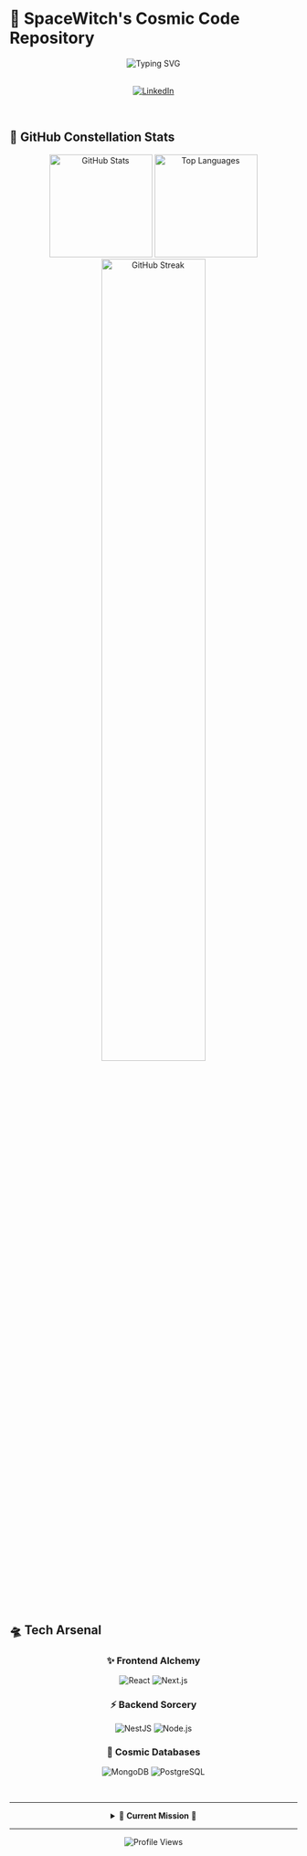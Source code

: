 # 🌌 SpaceWitch's Cosmic Code Repository

<div align="center">
  <img src="https://readme-typing-svg.demolab.com?font=Fira+Code&weight=600&size=28&duration=3500&pause=800&color=BB99FF&center=true&vCenter=true&width=700&lines=Welcome+to+my+cosmic+coding+realm;Where+magic+meets+modern+development;Dark+matter+turned+to+dark+code;Interstellar+full-stack+wizard" alt="Typing SVG" />
</div>

<br/>

<div align="center">
  
  [![LinkedIn](https://img.shields.io/badge/🪐_Connect_on_LinkedIn-0A66C2?style=for-the-badge&logo=linkedin&logoColor=white)](https://www.linkedin.com/in/umair-khyam/)
  
</div>

<br/>

## 🔮 GitHub Constellation Stats

<div align="center">
  <img src="https://github-readme-stats.vercel.app/api?username=spacewitch123&show_icons=true&theme=dark&bg_color=0d1117&title_color=bb99ff&icon_color=bb99ff&text_color=ffffff&border_color=30363d&include_all_commits=true&hide_border=true" alt="GitHub Stats" height="180"/>
  <img src="https://github-readme-stats.vercel.app/api/top-langs/?username=spacewitch123&layout=compact&theme=dark&bg_color=0d1117&title_color=bb99ff&text_color=ffffff&border_color=30363d&hide_border=true" alt="Top Languages" height="180"/>
</div>

<div align="center">
  <img src="https://github-readme-streak-stats.herokuapp.com/?user=spacewitch123&theme=dark&background=0d1117&ring=bb99ff&fire=bb99ff&currStreakLabel=bb99ff&hide_border=true" alt="GitHub Streak" width="60%"/>
</div>

<br/>

## 🛸 Tech Arsenal

<div align="center">

### ✨ Frontend Alchemy
![React](https://img.shields.io/badge/React-20232A?style=for-the-badge&logo=react&logoColor=61DAFB)
![Next.js](https://img.shields.io/badge/Next.js-000000?style=for-the-badge&logo=nextdotjs&logoColor=white)

### ⚡ Backend Sorcery  
![NestJS](https://img.shields.io/badge/NestJS-E0234E?style=for-the-badge&logo=nestjs&logoColor=white)
![Node.js](https://img.shields.io/badge/Node.js-339933?style=for-the-badge&logo=nodedotjs&logoColor=white)

### 🌙 Cosmic Databases
![MongoDB](https://img.shields.io/badge/MongoDB-4EA94B?style=for-the-badge&logo=mongodb&logoColor=white)
![PostgreSQL](https://img.shields.io/badge/PostgreSQL-316192?style=for-the-badge&logo=postgresql&logoColor=white)

</div>

<br/>

<div align="center">
  
  ---
  
  <details>
  <summary>🚀 <strong>Current Mission</strong> 🚀</summary>
  <br/>
  
  ```typescript
  interface Developer {
    focus: string[];
    learning: string;
    building: string;
  }
  
  const spacewitch: Developer = {
    focus: ["Full-stack development", "Modern web architectures", "Clean code"],
    learning: "Advanced TypeScript patterns & system design",
    building: "Next-gen web applications that push boundaries"
  };
  
  // Always exploring the intersection of creativity and code ✨
  ```
  
  </details>
  
  ---
  
</div>

<div align="center">
  <img src="https://komarev.com/ghpvc/?username=spacewitch123&color=bb99ff&style=flat-square&label=Cosmic+Visitors" alt="Profile Views"/>
</div>
